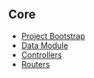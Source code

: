 ## Core

* [Project Bootstrap](/docs/core/Boot.md)
* [Data Module](/docs/core/Data.md)
* [Controllers](/docs/core/Controllers.md)
* [Routers](/docs/core/Routers.md)